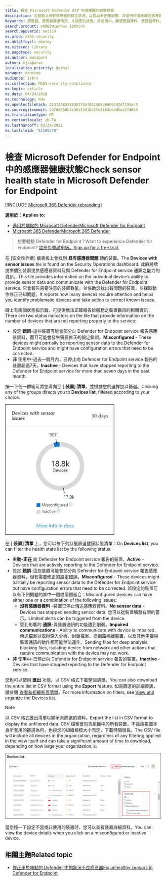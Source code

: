 ```yaml
---
title: 檢查 Microsoft Defender ATP 中感應器的健康狀態
description: 在裝置上檢查感應器的健全狀況，以找出未正確配置、非使用中或未報告感應器資料的情況。
keywords: 感應器、感應器健康情況、未設定的狀態、非使用中、無感應器資料、感應器資料、未削弱的通訊、通訊
search.product: eADQiWindows 10XVcnh
search.appverid: met150
ms.prod: m365-security
ms.mktglfcycl: deploy
ms.sitesec: library
ms.pagetype: security
ms.author: macapara
author: mjcaparas
localization_priority: Normal
manager: dansimp
audience: ITPro
ms.collection: M365-security-compliance
ms.topic: article
ms.date: 04/24/2018
ms.technology: mde
ms.openlocfilehash: 21313463519383f4bf052465a0d907d2df293ec8
ms.sourcegitcommit: 2a708650b7e30a53d10a2fe3164c6ed5ea37d868
ms.translationtype: MT
ms.contentlocale: zh-TW
ms.lasthandoff: 03/24/2021
ms.locfileid: "51165270"
---
```

# <a name="check-sensor-health-state-in-microsoft-defender-for-endpoint"></a><span data-ttu-id="51fbb-104">檢查 Microsoft Defender for Endpoint 中的感應器健康狀態</span><span class="sxs-lookup"><span data-stu-id="51fbb-104">Check sensor health state in Microsoft Defender for Endpoint</span></span>

[!INCLUDE [Microsoft 365 Defender rebranding](../../includes/microsoft-defender.md)]

<span data-ttu-id="51fbb-105">**適用於：**</span><span class="sxs-lookup"><span data-stu-id="51fbb-105">**Applies to:**</span></span>
- [<span data-ttu-id="51fbb-106">適用於端點的 Microsoft Defender</span><span class="sxs-lookup"><span data-stu-id="51fbb-106">Microsoft Defender for Endpoint</span></span>](https://go.microsoft.com/fwlink/p/?linkid=2154037)
- [<span data-ttu-id="51fbb-107">Microsoft 365 Defender</span><span class="sxs-lookup"><span data-stu-id="51fbb-107">Microsoft 365 Defender</span></span>](https://go.microsoft.com/fwlink/?linkid=2118804)

><span data-ttu-id="51fbb-108">想要體驗 Defender for Endpoint？</span><span class="sxs-lookup"><span data-stu-id="51fbb-108">Want to experience Defender for Endpoint?</span></span> [<span data-ttu-id="51fbb-109">註冊免費試用版。</span><span class="sxs-lookup"><span data-stu-id="51fbb-109">Sign up for a free trial.</span></span>](https://www.microsoft.com/microsoft-365/windows/microsoft-defender-atp?ocid=docs-wdatp-checksensor-abovefoldlink)

<span data-ttu-id="51fbb-110">在 [安全性作業] 儀表板上會找到 **具有感應器問題** 磚的裝置。</span><span class="sxs-lookup"><span data-stu-id="51fbb-110">The **Devices with sensor issues** tile is found on the Security Operations dashboard.</span></span> <span data-ttu-id="51fbb-111">此麻將牌提供個別裝置提供感應器資料及與 Defender for Endpoint service 通訊之能力的資訊。</span><span class="sxs-lookup"><span data-stu-id="51fbb-111">This tile provides information on the individual device’s ability to provide sensor data and communicate with the Defender for Endpoint service.</span></span> <span data-ttu-id="51fbb-112">它會報告需要注意的裝置數量，並協助您找出有問題的裝置，並採取動作修正已知問題。</span><span class="sxs-lookup"><span data-stu-id="51fbb-112">It reports how many devices require attention and helps you identify problematic devices and take action to correct known issues.</span></span>

<span data-ttu-id="51fbb-113">磚上有兩個狀態指示器，可提供無法正確報告給服務之裝置數目的相關資訊：</span><span class="sxs-lookup"><span data-stu-id="51fbb-113">There are two status indicators on the tile that provide information on the number of devices that are not reporting properly to the service:</span></span>
- <span data-ttu-id="51fbb-114">設定 **錯誤**-這些裝置可能會部分向 Defender for Endpoint service 報告感應器資料，而且可能會發生需要修正的設定錯誤。</span><span class="sxs-lookup"><span data-stu-id="51fbb-114">**Misconfigured** - These devices might partially be reporting sensor data to the Defender for Endpoint service and might have configuration errors that need to be corrected.</span></span>
- <span data-ttu-id="51fbb-115">**非** 使用中-過去一個月內，已停止向 Defender for Endpoint service 報告的裝置超過7天。</span><span class="sxs-lookup"><span data-stu-id="51fbb-115">**Inactive** - Devices that have stopped reporting to the Defender for Endpoint service for more than seven days in the past month.</span></span>

<span data-ttu-id="51fbb-116">按一下任一群組可將您導向至 [ **裝置] 清單**，並根據您的選擇加以篩選。</span><span class="sxs-lookup"><span data-stu-id="51fbb-116">Clicking any of the groups directs you to **Devices list**, filtered according to your choice.</span></span>

![具有感應器問題磚之裝置的螢幕擷取畫面](images/atp-devices-with-sensor-issues-tile.png)

<span data-ttu-id="51fbb-118">在 [ **裝置] 清單** 上，您可以依下列狀態篩選健康狀態清單：</span><span class="sxs-lookup"><span data-stu-id="51fbb-118">On **Devices list**, you can filter the health state list by the following status:</span></span>
- <span data-ttu-id="51fbb-119">**主動-正在** 向 Defender for Endpoint service 報告的裝置。</span><span class="sxs-lookup"><span data-stu-id="51fbb-119">**Active** - Devices that are actively reporting to the Defender for Endpoint service.</span></span>
- <span data-ttu-id="51fbb-120">設定 **錯誤**-這些裝置可能會部分向 Defender for Endpoint service 報告感應器資料，但有需要修正的設定錯誤。</span><span class="sxs-lookup"><span data-stu-id="51fbb-120">**Misconfigured** - These devices might partially be reporting sensor data to the Defender for Endpoint service but have configuration errors that need to be corrected.</span></span> <span data-ttu-id="51fbb-121">誤設定的裝置可以有下列問題的其中一個或兩個組合：</span><span class="sxs-lookup"><span data-stu-id="51fbb-121">Misconfigured devices can have either one or a combination of the following issues:</span></span>
  - <span data-ttu-id="51fbb-122">**沒有感應器資料** -裝置已停止傳送感應器資料。</span><span class="sxs-lookup"><span data-stu-id="51fbb-122">**No sensor data** - Devices has stopped sending sensor data.</span></span> <span data-ttu-id="51fbb-123">您可以從裝置觸發有限的警示。</span><span class="sxs-lookup"><span data-stu-id="51fbb-123">Limited alerts can be triggered from the device.</span></span>
  - <span data-ttu-id="51fbb-124">受到影響的 **通訊**-與裝置通訊的功能遭到削弱。</span><span class="sxs-lookup"><span data-stu-id="51fbb-124">**Impaired communications** - Ability to communicate with device is impaired.</span></span> <span data-ttu-id="51fbb-125">傳送檔案以取得深入分析、封鎖檔案、從網路隔離裝置，以及其他需要與裝置通訊的動作都可能無法運作。</span><span class="sxs-lookup"><span data-stu-id="51fbb-125">Sending files for deep analysis, blocking files, isolating device from network and other actions that require communication with the device may not work.</span></span>
- <span data-ttu-id="51fbb-126">**非** 使用中-已停止向 Defender for Endpoint service 報告的裝置。</span><span class="sxs-lookup"><span data-stu-id="51fbb-126">**Inactive** - Devices that have stopped reporting to the Defender for Endpoint service.</span></span>

<span data-ttu-id="51fbb-127">您也可以使用 **匯出** 功能，以 CSV 格式下載整個清單。</span><span class="sxs-lookup"><span data-stu-id="51fbb-127">You can also download the entire list in CSV format using the **Export** feature.</span></span> <span data-ttu-id="51fbb-128">如需篩選的詳細資訊，請參閱 [查看和組織裝置清單](machines-view-overview.md)。</span><span class="sxs-lookup"><span data-stu-id="51fbb-128">For more information on filters, see [View and organize the Devices list](machines-view-overview.md).</span></span>

>[!NOTE]
><span data-ttu-id="51fbb-129">以 CSV 格式匯出清單以顯示未篩選的資料。</span><span class="sxs-lookup"><span data-stu-id="51fbb-129">Export the list in CSV format to display the unfiltered data.</span></span> <span data-ttu-id="51fbb-130">CSV 檔案會包含組織中的所有裝置，不論該視圖本身所套用的篩選為何，也視您的組織規模大小而定，下載時間很長。</span><span class="sxs-lookup"><span data-stu-id="51fbb-130">The CSV file will include all devices in the organization, regardless of any filtering applied in the view itself and can take a significant amount of time to download, depending on how large your organization is.</span></span>

![裝置清單頁面的螢幕擷取畫面](images/atp-devices-list-page.png)

<span data-ttu-id="51fbb-132">當您按一下設定不當或非使用的裝置時，您可以查看裝置詳細資料。</span><span class="sxs-lookup"><span data-stu-id="51fbb-132">You can view the device details when you click on a misconfigured or inactive device.</span></span>

## <a name="related-topic"></a><span data-ttu-id="51fbb-133">相關主題</span><span class="sxs-lookup"><span data-stu-id="51fbb-133">Related topic</span></span>
- [<span data-ttu-id="51fbb-134">修正用於端點的 Defender 中的狀況不良感應器</span><span class="sxs-lookup"><span data-stu-id="51fbb-134">Fix unhealthy sensors in Defender for Endpoint</span></span>](fix-unhealthy-sensors.md)
